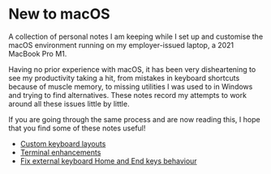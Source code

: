 # New to macOS

A collection of personal notes I am keeping while I set up and customise the macOS environment running on my employer-issued laptop, a 2021 MacBook Pro M1.

Having no prior experience with macOS, it has been very disheartening to see my productivity taking a hit, from mistakes in keyboard shortcuts because of muscle memory, to missing utilities I was used to in Windows and trying to find alternatives. These notes record my attempts to work around all these issues little by little.

If you are going through the same process and are now reading this, I hope that you find some of these notes useful!

- [Custom keyboard layouts](./custom_keyboard_layouts)
- [Terminal enhancements](./terminal)
- [Fix external keyboard Home and End keys behaviour](https://discussions.apple.com/thread/251108215)
